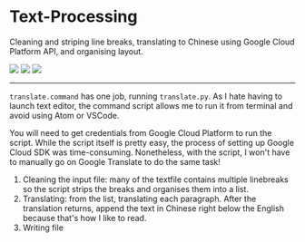 # Text-Processing
 Cleaning and striping line breaks, translating to Chinese using Google Cloud Platform API, and organising layout.

![](https://img.shields.io/github/last-commit/yuenhsu/Text-Processing?style=for-the-badge) ![](https://img.shields.io/github/languages/count/yuenhsu/Text-Processing?style=for-the-badge) ![](https://img.shields.io/github/languages/top/yuenhsu/Text-Processing?style=for-the-badge) 

---
`translate.command` has one job, running `translate.py`. As I hate having to launch text editor, the command script allows me to run it from terminal and avoid using Atom or VSCode.

You will need to get credentials from Google Cloud Platform to run the script. While the script itself is pretty easy, the process of setting up Google Cloud SDK was time-consuming. Nonetheless, with the script, I won't have to manually go on Google Translate to do the same task!

1. Cleaning the input file: many of the textfile contains multiple linebreaks so the script strips the breaks and organises them into a list.
2. Translating: from the list, translating each paragraph. After the translation returns, append the text in Chinese right below the English because that's how I like to read.
3. Writing file
